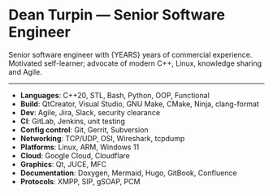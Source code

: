 # Dean Turpin &mdash; Senior Software Engineer

<!-- Note "years" is inserted dynamically by the build pipe -->

Senior software engineer with {YEARS} years of commercial experience. Motivated
self-learner; advocate of modern C++, Linux, knowledge sharing and Agile.

---

- __Languages__: C++20, STL, Bash, Python, OOP, Functional
- __Build__: QtCreator, Visual Studio, GNU Make, CMake, Ninja, clang-format
- __Dev__: Agile, Jira, Slack, security clearance
- __CI__: GitLab, Jenkins, unit testing
- __Config control__: Git, Gerrit, Subversion
- __Networking__: TCP/UDP, OSI, Wireshark, tcpdump
- __Platforms__: Linux, ARM, Windows 11
- __Cloud__: Google Cloud, Cloudflare
- __Graphics__: Qt, JUCE, MFC
- __Documentation__: Doxygen, Mermaid, Hugo, GitBook, Confluence
- __Protocols__: XMPP, SIP, gSOAP, PCM

<!--
- __Design__: Data structures, algorithms, multithreading
-->

